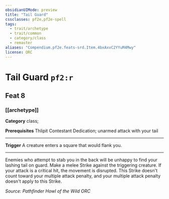 ```yaml
---
obsidianUIMode: preview
title: "Tail Guard"
cssclasses: pf2e,pf2e-spell
tags:
  - trait/archetype
  - trait/common
  - category/class
  - remaster
aliases: "Compendium.pf2e.feats-srd.Item.4bxAxvC2YYuM4Mwy"
license: ORC
---
```

# Tail Guard `pf2:r`
## Feat 8
### [[archetype]]

**Category** class; 



**Prerequisites** Thlipit Contestant Dedication; unarmed attack with your tail
* * *
**Trigger** A creature enters a square that would flank you.

* * *

Enemies who attempt to stab you in the back will be unhappy to find your lashing tail on guard. Make a melee Strike against the triggering creature. If your attack is a critical hit, the movement is disrupted. This Strike doesn't count toward your multiple attack penalty, and your multiple attack penalty doesn't apply to this Strike.

*Source: Pathfinder Howl of the Wild*
*ORC*